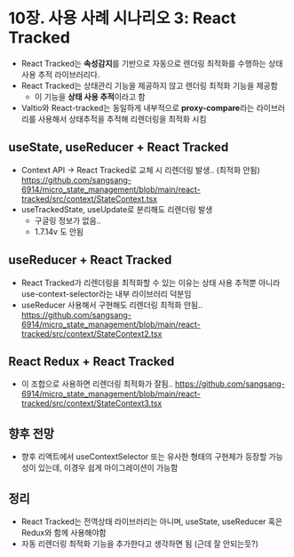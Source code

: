 # 10장. 사용 사례 시나리오 3: React Tracked

- React Tracked는 **속성감지**를 기반으로 자동으로 렌더링 최적화를 수행하는 상태사용 추적 라이브러리다.
- React Tracked는 상태관리 기능을 제공하지 않고 렌더링 최적화 기능을 제공함
  - 이 기능을 **상태 사용 추적**이라고 함
- Valtio와 React-tracked는 동일하게 내부적으로 **proxy-compare**라는 라이브러리를 사용해서 상태추적을 추적해 리렌더링을 최적화 시킴

## useState, useReducer + React Tracked

- Context API -> React Tracked로 교체 시 리렌더링 발생.. (최적화 안됨)
  https://github.com/sangsang-6914/micro_state_management/blob/main/react-tracked/src/context/StateContext.tsx
- useTrackedState, useUpdate로 분리해도 리렌더링 발생
  - 구글링 정보가 없음..
  - 1.7.14v 도 안됨

## useReducer + React Tracked

- React Tracked가 리렌더링을 최적화할 수 있는 이유는 상태 사용 추적뿐 아니라 use-context-selector라는 내부 라이브러리 덕분임
- useReducer 사용해서 구현해도 리렌더링 최적화 안됨..
  https://github.com/sangsang-6914/micro_state_management/blob/main/react-tracked/src/context/StateContext2.tsx

## React Redux + React Tracked

- 이 조합으로 사용하면 리렌더링 최적화가 잘됨..
  https://github.com/sangsang-6914/micro_state_management/blob/main/react-tracked/src/context/StateContext3.tsx

## 향후 전망

- 향후 리액트에서 useContextSelector 또는 유사한 형태의 구현체가 등장할 가능성이 있는데, 이경우 쉽게 마이그레이션이 가능함

## 정리

- React Tracked는 전역상태 라이브러리는 아니며, useState, useReducer 혹은 Redux와 함께 사용해야함
- 자동 리렌더링 최적화 기능을 추가한다고 생각하면 됨 (근데 잘 안되는듯?)
